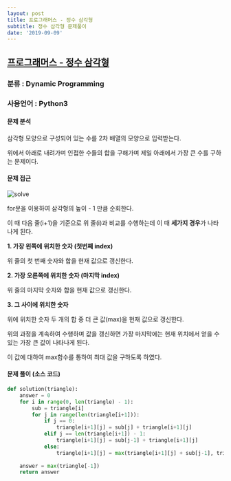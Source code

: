 ```yaml
---
layout: post
title: 프로그래머스 - 정수 삼각형
subtitle: 정수 삼각형 문제풀이
date: '2019-09-09'
---
```

## **[프로그래머스 - 정수 삼각형](https://programmers.co.kr/learn/courses/30/lessons/43105)**

### 분류 : Dynamic Programming

### 사용언어 : Python3

#### 문제 분석

삼각형 모양으로 구성되어 있는 수를 2차 배열의 모양으로 입력받는다.

위에서 아래로 내려가며 인접한 수들의 합을 구해가며 제일 아래에서 가장 큰 수를 구하는 문제이다.

#### 문제 접근

![solve](https://user-images.githubusercontent.com/50393277/64528420-6c044700-d343-11e9-90de-72c5649e5778.png)

for문을 이용하여 삼각형의 높이 - 1 만큼 순회한다.

이 때 다음 줄(i+1)을 기준으로 위 줄(i)과 비교를 수행하는데 이 때 **세가지 경우**가 나타나게 된다.

**1. 가장 왼쪽에 위치한 숫자 (첫번째 index)**

위 줄의 첫 번째 숫자와 합을 현재 값으로 갱신한다.

**2. 가장 오른쪽에 위치한 숫자 (마지막 index)**

위 줄의 마지막 숫자와 합을 현재 값으로 갱신한다.

**3. 그 사이에 위치한 숫자**

위에 위치한 숫자 두 개의 합 중 더 큰 값(max)을 현재 값으로 갱신한다.

위의 과정을 계속하여 수행하며 값을 갱신하면 가장 마지막에는 현재 위치에서 얻을 수 있는 가장 큰 값이 나타나게 된다.

이 값에 대하여 max함수를 통하여 최대 값을 구하도록 하였다.

#### 문제 풀이 (소스 코드)

```python
def solution(triangle):
    answer = 0
    for i in range(0, len(triangle) - 1):
        sub = triangle[i]
        for j in range(len(triangle[i+1])):
            if j == 0:
                triangle[i+1][j] = sub[j] + triangle[i+1][j]
            elif j == len(triangle[i+1]) - 1:
                triangle[i+1][j] = sub[j-1] + triangle[i+1][j]
            else:
                triangle[i+1][j] = max(triangle[i+1][j] + sub[j-1], triangle[i+1][j] + sub[j])
    
    answer = max(triangle[-1])
    return answer
```
